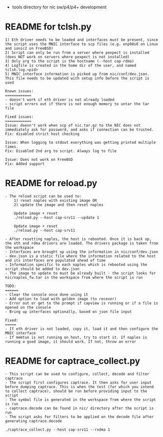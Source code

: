 - tools directory for nic sw/p4/p4+ development


README for tclsh.py
===================
    1) Eth driver needs to be loaded and interfaces must be present, since the script uses the MNIC interface to scp files (e.g. enp98s0 on Linux and ionic2 on FreeBSD)
    2) Script can only be run from a server where pexpect is installed (does NOT work on servers where pexpect is not installed)
    3) Only arg to the script is the hostname (--host cap-rdma)
    4) Logfile is created in the home dir of the user, and named tclsh.log.<pid>
    5) MNIC interface information is picked up from nic/conf/dev.json. This file needs to be updated with setup info before the script is used

    Known issues:
    ============
    - doesn't work if eth driver is not already loaded
    - script errors out if there is not enough memory to untar the tar file

    Fixed issues:
    ============
    Issue: doesn't work when scp of nic.tar.gz to the NIC does not immediately ask for password, and asks if connection can be trusted.
    Fix: disabled strict host checking

    Issue: When logging to stdout everything was getting printed multiple times.
    Fix: Disabled 2nd arg to script. Always log to file

    Issue: Does not work on FreeBSD
    Fix: Added support


README for reload.py
====================
    - The reload script can be used to:
        1) reset naples with existing image OR
        2) update the image and then reset naples

        Update image + reset
        ./reload.py --host cap-srv11 --update 1

        Update image + reset
        ./reload.py --host cap-srv11

    - After resetting naples, the host is rebooted. Once it is back up, the eth and rdma drivers are loaded. The drivers package is taken from the workspace
    - Interfaces are brought up using the information in nic/conf/dev.json
    - dev.json is a static file where the information related to the host and its interfaces are populated ahead of time
    - Information specific to each naples which is rebooted using the script should be added to dev.json
    - The image to update to must be already built - the script looks for nic/naples_fw.tar in the workspace from where the script is run

    TODO:
    ======
    - Clear the console once done using it
    - Add option to load with golden image (to recover)
    - Error out or get to the prompt if capview is running or if a file is opened on the console
    - Bring up interfaces optionally, based on json file input

    Fixed:
    =====
    - If eth driver is not loaded, copy it, load it and then configure the MNIC interface
    - If memtun is not running on host, try to start it. If naples is running a good image, it should work. If not, throw an error


README for captrace_collect.py
==============================
    - This script can be used to configure, collect, decode and filter captrace
    - The script first configures captrace. It then asks for user input before dumping captrace. This is when the test (for which you intend to collect captrace), should be run before providing input to the script
    - The symbol file is generated in the workspace from where the script is run
    - captrace.decode can be found in nic/ directory after the script is run
    - The script asks for filters to be applied on the decode file after generating captrace.decode

    ./captrace_collect.py --host cap-srv11 --rxdma 1
